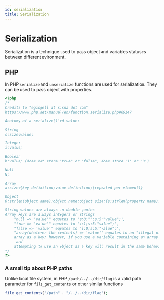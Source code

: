 ```yaml
---
id: serialization
title: Serialization
---
```


# Serialization

Serialization is a technique used to pass object and variables statuses between different evironment.

## PHP

In PHP `serialize` and `unserialize` functions are used for serialization. They can be used to pass object with properties.

```php
<?php
/*
Credits to "egingell at sisna dot com"
https://www.php.net/manual/en/function.serialize.php#66147

Anatomy of a serialize()'ed value:

String
s:size:value;

Integer
i:value;

Boolean
b:value; (does not store "true" or "false", does store '1' or '0')

Null
N;

Array
a:size:{key definition;value definition;(repeated per element)}

Object
O:strlen(object name):object name:object size:{s:strlen(property name):property name:property definition;(repeated per property)}

String values are always in double quotes
Array keys are always integers or strings
    "null => 'value'" equates to 's:0:"";s:5:"value";',
    "true => 'value'" equates to 'i:1;s:5:"value";',
    "false => 'value'" equates to 'i:0;s:5:"value";',
    "array(whatever the contents) => 'value'" equates to an "illegal offset type" warning because you can't use an
    array as a key; however, if you use a variable containing an array as a key, it will equate to 's:5:"Array";s:5:"value";',
     and
    attempting to use an object as a key will result in the same behavior as using an array will.
*/
?>
```

### A small tip about PHP paths

Unlike local file system, in PHP `/path/../../dir/flag` is a valid path parameter for `file_get_contents` or other similar functions.

```php
file_get_contents("/path" . "/../../dir/flag");
```
